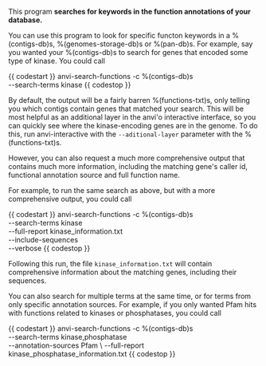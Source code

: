 This program **searches for keywords in the function annotations of your database.** 

You can use this program to look for specific functon keywords in a %(contigs-db)s, %(genomes-storage-db)s or %(pan-db)s. For example, say you wanted your %(contigs-db)s to search for genes that encoded some type of kinase. You could call 

{{ codestart }}
anvi-search-functions -c %(contigs-db)s \
            --search-terms kinase
{{ codestop }}

By default, the output will be a fairly barren %(functions-txt)s, only telling you which contigs contain genes that matched your search. This will be most helpful as an additional layer in the anvi'o interactive interface, so you can quickly see where the kinase-encoding genes are in the genome. To do this, run anvi-interactive with the `--aditional-layer` parameter with the %(functions-txt)s. 

However, you can also request a much more comprehensive output that contains much more information, including the matching gene's caller id, functional annotation source and full function name. 

For example, to run the same search as above, but with a more comprehensive output, you could call 

{{ codestart }}
anvi-search-functions -c %(contigs-db)s \
            --search-terms kinase \
            --full-report kinase_information.txt \
            --include-sequences \
            --verbose
{{ codestop }}

Following this run, the file `kinase_information.txt` will contain comprehensive information about the matching genes, including their sequences. 

You can also search for multiple terms at the same time, or for terms from only specific annotation sources. For example, if you only wanted Pfam hits with functions related to kinases or phosphatases, you could call 

{{ codestart }}
anvi-search-functions -c %(contigs-db)s \
            --search-terms kinase,phosphatase \
            --annotation-sources Pfam \ 
            --full-report kinase_phosphatase_information.txt
{{ codestop }}
